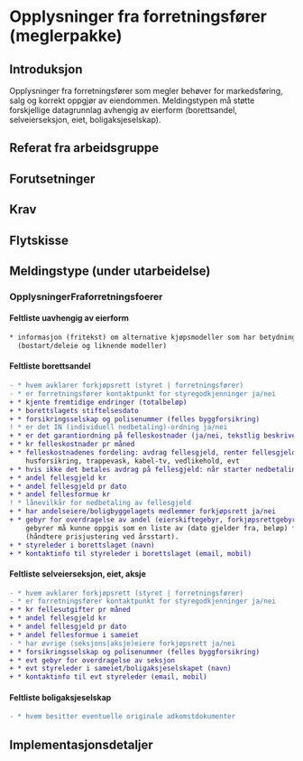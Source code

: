 # Opplysninger fra forretningsfører (meglerpakke)
## Introduksjon
Opplysninger fra forretningsfører som megler behøver for markedsføring, salg og korrekt oppgjør av eiendommen.
Meldingstypen må støtte forskjellige datagrunnlag avhengig av eierform (borettsandel, selveierseksjon, eiet, boligaksjeselskap).

## Referat fra arbeidsgruppe 

## Forutsetninger

## Krav  

## Flytskisse

## Meldingstype (under utarbeidelse)
### OpplysningerFraforretningsfoerer
#### Feltliste uavhengig av eierform
```diff
* informasjon (fritekst) om alternative kjøpsmodeller som har betydning for omsetningen 
  (bostart/deleie og liknende modeller)
```
#### Feltliste borettsandel
```diff
- * hvem avklarer forkjøpsrett (styret | forretningsfører)
- * er forretningsfører kontaktpunkt for styregodkjenninger ja/nei
+ * kjente fremtidige endringer (totalbeløp)
+ * borettslagets stiftelsesdato
+ * forsikringsselskap og polisenummer (felles byggforsikring)
! * er det IN (individuell nedbetaling)-ordning ja/nei
+ * er det garantiordning på felleskostnader (ja/nei, tekstlig beskrivelse)
+ * kr felleskostnader pr måned
+ * felleskostnadenes fordeling: avdrag fellesgjeld, renter fellesgjeld, evt kommunale avgifter, 
    husforsikring, trappevask, kabel-tv, vedlikehold, evt
+ * hvis ikke det betales avdrag på fellesgjeld: når starter nedbetaling, og hva blir avdragene
+ * andel fellesgjeld kr
+ * andel fellesgjeld pr dato
+ * andel fellesformue kr
! * lånevilkår for nedbetaling av fellesgjeld
+ * har andelseiere/boligbyggelagets medlemmer forkjøpsrett ja/nei
+ * gebyr for overdragelse av andel (eierskiftegebyr, forkjøpsrettgebyr eller liknende). 
    gebyrer må kunne oppgis som en liste av (dato gjelder fra, beløp) for å kunne oppgi fremtidige priser 
    (håndtere prisjustering ved årsstart).
+ * styreleder i borettslaget (navn)
+ * kontaktinfo til styreleder i borettslaget (email, mobil)
```
#### Feltliste selveierseksjon, eiet, aksje
```diff
- * hvem avklarer forkjøpsrett (styret | forretningsfører)
- * er forretningsfører kontaktpunkt for styregodkjenninger ja/nei
+ * kr fellesutgifter pr måned
+ * andel fellesgjeld kr
+ * andel fellesgjeld pr dato
+ * andel fellesformue i sameiet
- * har øvrige (seksjons|aksje)eiere forkjøpsrett ja/nei
+ * forsikringsselskap og polisenummer (felles byggforsikring)
+ * evt gebyr for overdragelse av seksjon
+ * evt styreleder i sameiet/boligaksjeselskapet (navn)
+ * kontaktinfo til evt styreleder (email, mobil)
```
#### Feltliste boligaksjeselskap
```diff
- * hvem besitter eventuelle originale adkomstdokumenter
```
## Implementasjonsdetaljer
